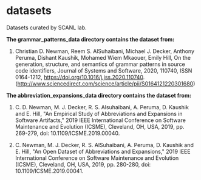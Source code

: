 # datasets
Datasets curated by SCANL lab.

**The grammar_patterns_data directory contains the dataset from:**

1. Christian D. Newman, Reem S. AlSuhaibani, Michael J. Decker, Anthony Peruma, Dishant Kaushik, Mohamed Wiem Mkaouer, Emily Hill,
On the generation, structure, and semantics of grammar patterns in source code identifiers, Journal of Systems and Software, 2020, 110740, ISSN 0164-1212, https://doi.org/10.1016/j.jss.2020.110740. (http://www.sciencedirect.com/science/article/pii/S0164121220301680) 

**The abbreviation_expansions_data directory contains the dataset from:**

1. C. D. Newman, M. J. Decker, R. S. Alsuhaibani, A. Peruma, D. Kaushik and E. Hill, "An Empirical Study of Abbreviations and Expansions in Software Artifacts," 2019 IEEE International Conference on Software Maintenance and Evolution (ICSME), Cleveland, OH, USA, 2019, pp. 269-279, doi: 10.1109/ICSME.2019.00040.

2. C. Newman, M. J. Decker, R. S. AlSuhaibani, A. Peruma, D. Kaushik and E. Hill, "An Open Dataset of Abbreviations and Expansions," 2019 IEEE International Conference on Software Maintenance and Evolution (ICSME), Cleveland, OH, USA, 2019, pp. 280-280, doi: 10.1109/ICSME.2019.00041.
